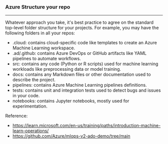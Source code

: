 ### Azure Structure your repo

---

Whatever approach you take, it's best practice to agree on the standard top-level folder structure for your projects. For example, you may have the following folders in all your repos:

- .cloud: contains cloud-specific code like templates to create an Azure Machine Learning workspace.
- .ad/.github: contains Azure DevOps or GitHub artifacts like YAML pipelines to automate workflows.
- src: contains any code (Python or R scripts) used for machine learning workloads like preprocessing data or model training.
- docs: contains any Markdown files or other documentation used to describe the project.
- pipelines: contains Azure Machine Learning pipelines definitions.
- tests: contains unit and integration tests used to detect bugs and issues in your code.
- notebooks: contains Jupyter notebooks, mostly used for experimentation.

Reference:
- https://learn.microsoft.com/en-us/training/paths/introduction-machine-learn-operations/
- https://github.com/Azure/mlops-v2-ado-demo/tree/main
